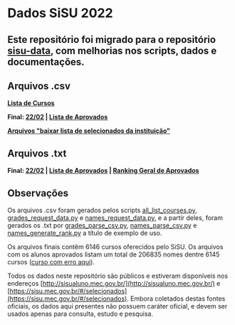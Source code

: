 # Dados SiSU 2022

## Este repositório foi migrado para o repositório [sisu-data](https://github.com/kanegaegabriel/sisu-data), com melhorias nos scripts, dados e documentações.

## Arquivos .csv

**[Lista de Cursos](https://raw.githubusercontent.com/KanegaeGabriel/sisu-2022-data/main/all_courses.csv)**

**Final: [22/02](https://raw.githubusercontent.com/KanegaeGabriel/sisu-2022-data/main/data/grades.csv) | [Lista de Aprovados](https://raw.githubusercontent.com/KanegaeGabriel/sisu-2022-data/main/data/names.csv)**

**[Arquivos "baixar lista de selecionados da instituição"](get_csv)**

## Arquivos .txt

**Final: [22/02](https://raw.githubusercontent.com/KanegaeGabriel/sisu-2022-data/main/data/grades.txt) | [Lista de Aprovados](https://raw.githubusercontent.com/KanegaeGabriel/sisu-2022-data/main/data/names.txt) | [Ranking Geral de Aprovados](https://raw.githubusercontent.com/KanegaeGabriel/sisu-2022-data/main/data/names_ranking.txt)**

## Observações

Os arquivos .csv foram gerados pelos scripts [all_list_courses.py](/all_list_courses.py), [grades_request_data.py](/grades_request_data.py) e [names_request_data.py](/names_request_data.py), e a partir deles, foram gerados os .txt por [grades_parse_csv.py](/grades_parse_csv.py), [names_parse_csv.py](/names_parse_csv.py) e [names_generate_rank.py](names_generate_rank.py) a título de exemplo de uso.

Os arquivos finais contêm 6146 cursos oferecidos pelo SiSU. Os arquivos com os alunos aprovados listam um total de 206835 nomes dentre 6145 cursos ([curso com erro aqui](/223720_error.png)).

Todos os dados neste repositório são públicos e estiveram disponíveis nos endereços [http://sisualuno.mec.gov.br/](http://sisualuno.mec.gov.br/) e [https://sisu.mec.gov.br/#/selecionados](https://sisu.mec.gov.br/#/selecionados). Embora coletados destas fontes oficiais, os dados aqui presentes não possuem caráter oficial, e devem ser usados apenas para consulta, estudo e pesquisa.